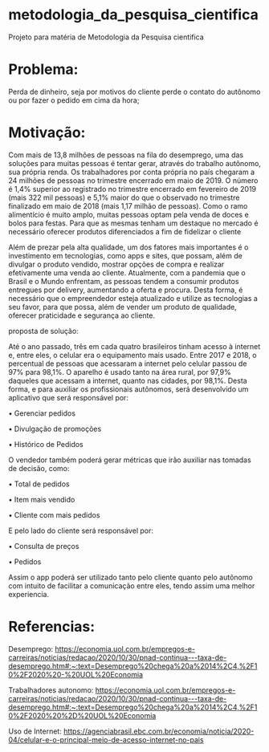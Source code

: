 # metodologia_da_pesquisa_cientifica
Projeto para matéria de Metodologia da Pesquisa cientifica
# Problema: 

  Perda de dinheiro, seja por motivos do cliente perde o contato do autônomo ou por fazer o pedido em cima da hora;
  
# Motivação: 
  Com mais de 13,8 milhões de pessoas na fila do desemprego, uma das soluções para muitas pessoas é tentar gerar, através do trabalho autônomo, sua própria renda. Os trabalhadores por conta própria no país chegaram a 24 milhões de pessoas no trimestre encerrado em maio de 2019. O número é 1,4% superior ao registrado no trimestre encerrado em fevereiro de 2019 (mais 322 mil pessoas) e 5,1% maior do que o observado no trimestre finalizado em maio de 2018 (mais 1,17 milhão de pessoas).
  Como o ramo alimentício é muito amplo, muitas pessoas optam pela venda de doces e bolos para festas. Para que as mesmas tenham um destaque no mercado é necessário oferecer produtos diferenciados a fim de fidelizar o cliente 
  
  Além de prezar pela alta qualidade, um dos fatores mais importantes é o investimento em tecnologias, como apps e sites, que possam, além de divulgar o produto vendido, mostrar opções de compra e realizar efetivamente uma venda ao cliente. 
  Atualmente, com a pandemia que o Brasil e o Mundo enfrentam, as pessoas tendem a consumir produtos entregues por delivery, aumentando a oferta e procura. Desta forma, é necessário que o empreendedor esteja atualizado e utilize as tecnologias a seu favor, para que possa, além de vender um produto de qualidade, oferecer praticidade e segurança ao cliente.
  
proposta de solução: 

  Até o ano passado, três em cada quatro brasileiros tinham acesso à internet e, entre eles, o celular era o equipamento mais usado. Entre 2017 e 2018, o percentual de pessoas que acessaram a internet pelo celular passou de 97% para 98,1%. O aparelho é usado tanto na área rural, por 97,9% daqueles que acessam a internet, quanto nas cidades, por 98,1%.
  Desta forma, e para auxiliar os profissionais autônomos, será desenvolvido um aplicativo que será responsável por:
  
  •	Gerenciar pedidos
  
  •	Divulgação de promoções
  
  •	Histórico de Pedidos
  
O vendedor também poderá gerar métricas que irão auxiliar nas tomadas de decisão, como:

  •	Total de pedidos
  
  •	Item mais vendido
  
  •	Cliente com mais pedidos
  
  E pelo lado do cliente será responsável por:
  
  •	Consulta de preços
  
  •	Pedidos
  
  Assim o app poderá ser utilizado tanto pelo cliente quanto pelo autônomo com intuito de facilitar a comunicação entre eles, tendo assim uma melhor experiencia.
  
  # Referencias: 
  Desemprego: https://economia.uol.com.br/empregos-e-carreiras/noticias/redacao/2020/10/30/pnad-continua---taxa-de-desemprego.htm#:~:text=Desemprego%20chega%20a%2014%2C4,%2F10%2F2020%20-%20UOL%20Economia
	
Trabalhadores autonomo: https://economia.uol.com.br/empregos-e-carreiras/noticias/redacao/2020/10/30/pnad-continua---taxa-de-desemprego.htm#:~:text=Desemprego%20chega%20a%2014%2C4,%2F10%2F2020%20%2D%20UOL%20Economia

Uso de Internet: https://agenciabrasil.ebc.com.br/economia/noticia/2020-04/celular-e-o-principal-meio-de-acesso-internet-no-pais

  
 

